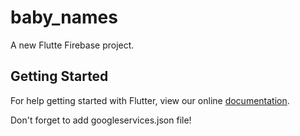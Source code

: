 # baby_names

A new Flutte Firebase project.

## Getting Started

For help getting started with Flutter, view our online
[documentation](https://flutter.io/).

Don't forget to add googleservices.json file!
